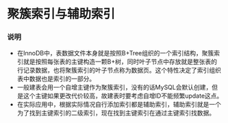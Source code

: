# 聚簇索引与辅助索引

### 说明
- 在InnoDB中，表数据文件本身就是按照B+Tree组织的一个索引结构，聚簇索引就是按照每张表的主键构造一颗B+树，同时叶子节点中存放就是整张表的行记录数据，也将聚簇索引的叶子节点称为数据页。这个特性决定了索引组织表中数据也是索引的一部分。
- 一般建表会用一个自增主键作为聚簇索引，没有的话MySQL会默认创建，但是这个主键如果更改代价较高，故建表时要考虑自增ID不能频繁update这点。
- 在实际应用中，根据实际情况自行添加索引都是辅助索引，辅助索引就是一个为了找到主键索引的二级索引，现在找到主键索引在通过主键索引找数据。
